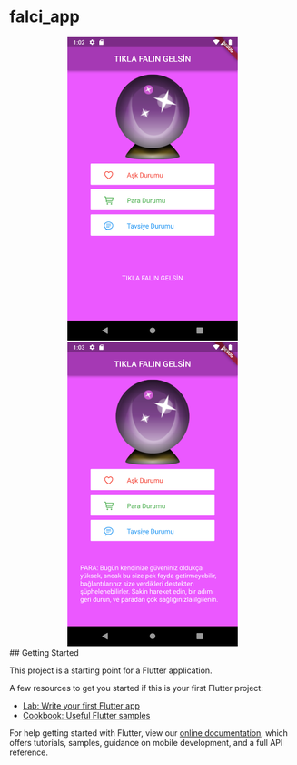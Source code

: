 # falci_app



<div style="text-align: center;"> 
  <img src="https://raw.githubusercontent.com/berkkaratas/flutter_falci_app/main/github_images/img_1.png" width="300"/>
  <img src="https://raw.githubusercontent.com/berkkaratas/flutter_falci_app/main/github_images/img_2.png" width="300"/>
</div>
## Getting Started

This project is a starting point for a Flutter application.

A few resources to get you started if this is your first Flutter project:

- [Lab: Write your first Flutter app](https://flutter.dev/docs/get-started/codelab)
- [Cookbook: Useful Flutter samples](https://flutter.dev/docs/cookbook)

For help getting started with Flutter, view our
[online documentation](https://flutter.dev/docs), which offers tutorials,
samples, guidance on mobile development, and a full API reference.
